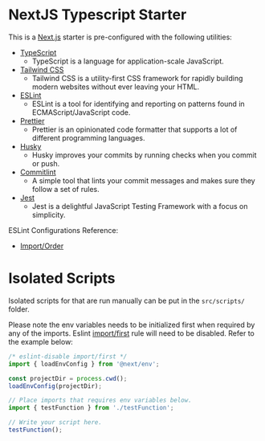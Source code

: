 # NextJS Typescript Starter

This is a [Next.js](https://nextjs.org/) starter is pre-configured with the following utilities:

- [TypeScript](https://www.typescriptlang.org/)
  - TypeScript is a language for application-scale JavaScript.
- [Tailwind CSS](https://tailwindcss.com/)
  - Tailwind CSS is a utility-first CSS framework for rapidly building modern websites without ever leaving your HTML.
- [ESLint](https://eslint.org/)
  - ESLint is a tool for identifying and reporting on patterns found in ECMAScript/JavaScript code.
- [Prettier](https://prettier.io)
  - Prettier is an opinionated code formatter that supports a lot of different programming languages.
- [Husky](https://typicode.github.io/husky/)
  - Husky improves your commits by running checks when you commit or push.
- [Commitlint](https://commitlint.js.org/)
  - A simple tool that lints your commit messages and makes sure they follow a set of rules.
- [Jest](https://jestjs.io)
  - Jest is a delightful JavaScript Testing Framework with a focus on simplicity.

ESLint Configurations Reference:

- [Import/Order](https://github.com/import-js/eslint-plugin-import/blob/v2.26.0/docs/rules/order.md)

# Isolated Scripts

Isolated scripts for that are run manually can be put in the `src/scripts/` folder.

Please note the env variables needs to be initialized first when required by any of the imports. Eslint [import/first](https://github.com/import-js/eslint-plugin-import/blob/main/docs/rules/first.md) rule will need to be disabled. Refer to the example below:

```ts
/* eslint-disable import/first */
import { loadEnvConfig } from '@next/env';

const projectDir = process.cwd();
loadEnvConfig(projectDir);

// Place imports that requires env variables below.
import { testFunction } from './testFunction';

// Write your script here.
testFunction();
```
